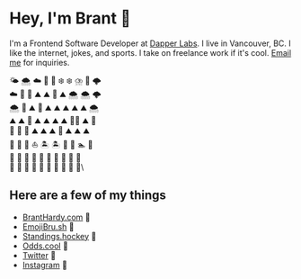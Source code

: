 # Hey, I'm Brant 🦕

I'm a Frontend Software Developer at [Dapper Labs](https://www.dapperlabs.com/). I live in Vancouver, BC. I like the internet, jokes, and sports. I take on freelance work if it's cool. [Email me](mailto:brant@branthardy.com) for inquiries.

🌤️ 🌨️ ☁️ 🐝 🗻 ❄️ ❄️ ⛈️ 🦅 🌩️\
☁️ 🦋 🌈 ⛰️ ⛰️ 🚠 ⛰️ 🌨️ 🌨️ 🌩️\
🌨️ 🌈 ⛰️ 🌲 ⛰️ ⛰️ ⛰️ ⛰️ ⛰️ 🌨️\
⛰️ ⛰️ 🐒 ⛰️ ⛰️ ⛰️ ⛰️ 🧗‍♂️ ⛰️ 🦉\
🌴 🌴 🌴 ⛰️ ⛰️ ⛰️ 🌴 ⛰️ ⛰️ ⛰️\
🌊 🌊 🌊 ⛵️ 🏝️ 🏝️ 🌊 🌊 🏊 🌊\
🌊 🦈 🌊 🌊 🌊 🌊 🌊 🐳 🌊 🌊\
🌊 🌊 🌊 🌊 🚤 🌊 🌊 🌊 🌊 🌊\

## Here are a few of my things

* [BrantHardy.com](https://branthardy.com) 🦂
* [EmojiBru.sh](https://emojibru.sh) 🎨
* [Standings.hockey](https://standings.hockey) 🏒
* [Odds.cool](https://odds.cool) 🤞
* [Twitter](https://twitter.com/bh_) 🦜
* [Instagram](https://instagram.com/bh_) 📸
